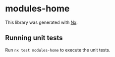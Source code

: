 # modules-home

This library was generated with [Nx](https://nx.dev).

## Running unit tests

Run `nx test modules-home` to execute the unit tests.
